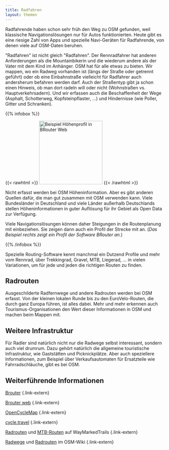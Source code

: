 ```yaml
---
title: Radfahren
layout: themen
---
```


Radfahrende haben schon sehr früh den Weg zu OSM gefunden, weil klassische
Navigationslösungen nur für Autos funktionierten. Heute gibt es eine riesige
Zahl von Apps und spezielle Navi-Geräten für Radfahrende, von denen viele auf
OSM-Daten beruhen.

"Radfahren" ist nicht gleich "Radfahren". Der Rennradfahrer hat anderen
Anforderungen als die Mountainbikerin und die wiederum andere als der Vater
mit dem Kind im Anhänger. OSM hat für alle etwas zu bieten. Wir mappen, wo ein
Radweg vorhanden ist (längs der Straße oder getrennt geführt) oder ob eine
Einbahnstraße vielleicht für Radfahrer auch andersherum befahren werden darf.
Auch der Straßentyp gibt ja schon einen Hinweis, ob man dort radeln will oder
nicht (Wohnstraßen vs. Hauptverkehrsadern). Und wir erfassen auch die
Beschaffenheit der Wege (Asphalt, Schotterweg, Kopfsteinpflaster, ...) und
Hindernisse (wie Poller, Gitter und Schranken).

{{% infobox %}}

{{< rawhtml >}}
<a class="float-right" href="höhenprofil-brouter-web.png"><img class="with-border" src="höhenprofil-brouter-web.png" alt="Beispiel Höhenprofil in BRouter Web" title="Beispiel Höhenprofil in BRouter Web" width="200"/></a>
{{< /rawhtml >}}

Nicht erfasst werden bei OSM Höheninformation. Aber es gibt anderen Quellen
dafür, die man gut zusammen mit OSM verwenden kann. Viele Bundesländer in
Deutschland und viele Länder außerhalb Deutschlands stellen Höheninformationen
in guter Auflösung für ihr Gebiet als Open Data zur Verfügung.

Viele Navigationslösungen können daher Steigungen in die Routenplanung
mit einbeziehen. Sie zeigen dann auch ein Profil der Strecke mit an.
(*Das Beispiel rechts zeigt ein Profil der Software BRouter an.*)

{{% /infobox %}}

Spezielle Routing-Software kennt manchmal ein Dutzend Profile und mehr vom
Rennrad, über Trekkingrad, Gravel, MTB, Liegerad, ... in vielen Variationen, um
für jede und jeden die richtigen Routen zu finden.

## Radrouten

Ausgeschilderte Radfernwege und andere Radrouten werden bei OSM erfasst. Von
der kleinen lokalen Runde bis zu den EuroVelo-Routen, die durch ganz Europa
führen, ist alles dabei. Mehr und mehr erkennen auch Tourismus-Organisationen
den Wert dieser Informationen in OSM und machen beim Mappen mit.

## Weitere Infrastruktur

Für Radler sind natürlich nicht nur die Radwege selbst interessant, sondern
auch viel drumrum. Dazu gehört natürlich die allgemeine touristische
Infrastruktur, wie Gaststätten und Picknickplätze. Aber auch speziellere
Informationen, zum Beispiel über Verkaufsautomaten für Ersatzteile wie
Fahrradschläuche, gibt es bei OSM.

## Weiterführende Informationen

[Brouter](https://brouter.de/brouter/)
{.link-extern}

[Brouter web](https://bikerouter.de/?lng=de)
{.link-extern}

[OpenCycleMap](https://www.opencyclemap.org/)
{.link-extern}

[cycle.travel](https://cycle.travel/)
{.link-extern}

[Radrouten](https://cycling.waymarkedtrails.org/#?map=6.0/51.1075/10.9965)
und [MTB-Routen](https://mtb.waymarkedtrails.org/#?map=8.0/46.5641/8.2389)
auf WayMarkedTrails
{.link-extern}

[Radwege](https://wiki.openstreetmap.org/wiki/DE:Tag:highway=cycleway)
und [Radrouten](https://wiki.openstreetmap.org/wiki/DE:Tag:route=bicycle)
im OSM-Wiki
{.link-extern}

